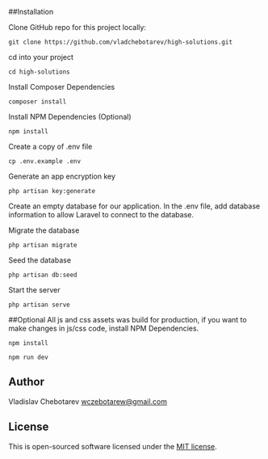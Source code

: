 ##Installation

Clone GitHub repo for this project locally:

`git clone https://github.com/vladchebotarev/high-solutions.git`

cd into your project

`cd high-solutions`

Install Composer Dependencies

`composer install`

Install NPM Dependencies (Optional)

`npm install`

Create a copy of .env file

`cp .env.example .env`

Generate an app encryption key

`php artisan key:generate`

Create an empty database for our application. In the .env file, add database information to allow Laravel to connect to the database.

Migrate the database

`php artisan migrate`

Seed the database

`php artisan db:seed`

Start the server

`php artisan serve`

##Optional
All js and css assets was build for production, if you want to make changes in js/css code, install NPM Dependencies.

`npm install`

`npm run dev`

## Author
Vladislav Chebotarev
wczebotarew@gmail.com

## License

This is open-sourced software licensed under the [MIT license](https://opensource.org/licenses/MIT).
